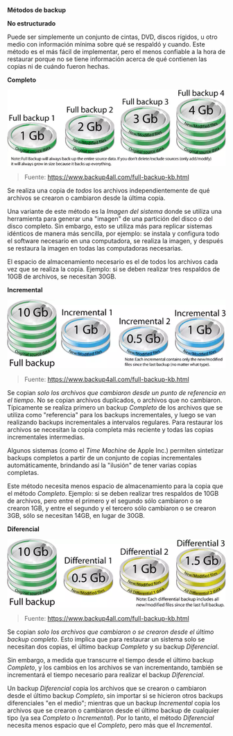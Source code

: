 **Métodos de backup**

**No estructurado**

Puede ser simplemente un conjunto de cintas, DVD, discos rígidos, u otro medio con información mínima sobre qué se respaldó y cuando. Este método es el más fácil de implementar, pero el menos confiable a la hora de restaurar porque no se tiene información acerca de qué contienen las copias ni de cuándo fueron hechas.

**Completo**

![Backup Completo](img/backup-full.webp)

> Fuente: https://www.backup4all.com/full-backup-kb.html

Se realiza una copia de *todos* los archivos independientemente de qué archivos se crearon o cambiaron desde la última copia.

Una variante de este método es la *Imagen del sistema* donde se utiliza una herramienta para generar una "imagen" de una partición del disco o del disco completo. Sin embargo, esto se utiliza más para replicar sistemas idénticos de manera más sencilla, por ejemplo: se instala y configura todo el software necesario en una computadora, se realiza la imagen, y después se restaura la imagen en todas las computadoras necesarias.

El espacio de almacenamiento necesario es el de todos los archivos cada vez que se realiza la copia. Ejemplo: si se deben realizar tres respaldos de 10GB de archivos, se necesitan 30GB.

**Incremental**

![Backup Incremental](img/backup-incremental.webp)

> Fuente: https://www.backup4all.com/full-backup-kb.html

Se copian *solo los archivos que cambiaron desde un punto de referencia en el tiempo*. No se copian archivos duplicados, o archivos que no cambiaron. Típicamente se realiza primero un backup *Completo* de los archivos que se utiliza como "referencia" para los backups incrementales, y luego se van realizando backups incrementales a intervalos regulares. Para restaurar los archivos se necesitan la copia completa más reciente y todas las copias incrementales intermedias.

Algunos sistemas (como el *Time Machine* de Apple Inc.) permiten sintetizar backups completos a partir de un conjunto de copias incrementales automáticamente, brindando así la "ilusión" de tener varias copias completas.

Este método necesita menos espacio de almacenamiento para la copia que el método *Completo*. Ejemplo: si se deben realizar tres respaldos de 10GB de archivos, pero entre el primero y el segundo sólo cambiaron o se crearon 1GB, y entre el segundo y el tercero sólo cambiaron o se crearon 3GB, sólo se necesitan 14GB, en lugar de 30GB.

**Diferencial**

![Backup Diferencial](img/backup-differential.webp)

> Fuente: https://www.backup4all.com/full-backup-kb.html

Se copian *solo los archivos que cambiaron o se crearon desde el último backup completo*. Esto implica que para restaurar un sistema solo se necesitan dos copias, el último backup *Completo* y su backup *Diferencial*.

Sin embargo, a medida que transcurre el tiempo desde el último backup *Completo*, y los cambios en los archivos se van incrementando, también se incrementará el tiempo necesario para realizar el backup *Diferencial*.

Un backup *Diferencial* copia los archivos que se crearon o cambiaron desde el último backup *Completo*, sin importar si se hicieron otros backups diferenciales "en el medio"; mientras que un backup *Incremental* copia los archivos que se crearon o cambiaron desde el último backup de cualquier tipo (ya sea *Completo* o *Incremental*). Por lo tanto, el método *Diferencial* necesita menos espacio que el *Completo*, pero más que el *Incremental*.
